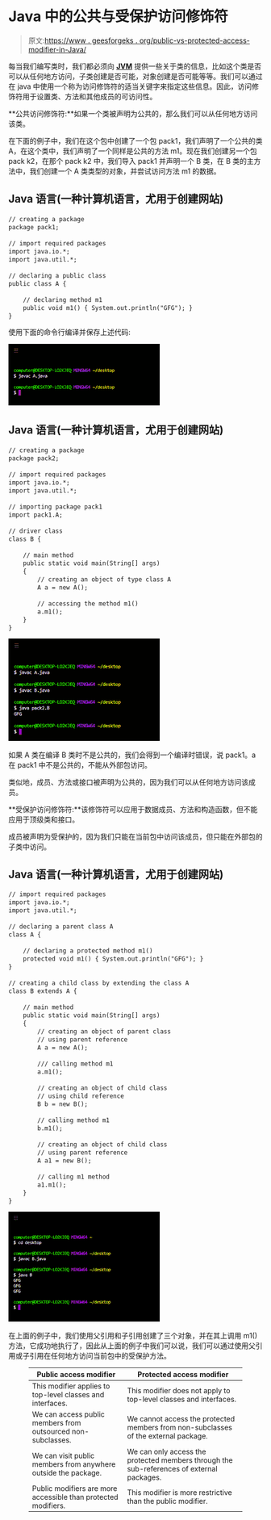 # Java 中的公共与受保护访问修饰符

> 原文:[https://www . geesforgeks . org/public-vs-protected-access-modifier-in-Java/](https://www.geeksforgeeks.org/public-vs-protected-access-modifier-in-java/)

每当我们编写类时，我们都必须向 [**JVM**](https://www.geeksforgeeks.org/jvm-works-jvm-architecture/) 提供一些关于类的信息，比如这个类是否可以从任何地方访问，子类创建是否可能，对象创建是否可能等等。我们可以通过在 java 中使用一个称为访问修饰符的适当关键字来指定这些信息。因此，访问修饰符用于设置类、方法和其他成员的可访问性。

**公共访问修饰符:**如果一个类被声明为公共的，那么我们可以从任何地方访问该类。

在下面的例子中，我们在这个包中创建了一个包 pack1，我们声明了一个公共的类 A，在这个类中，我们声明了一个同样是公共的方法 m1。现在我们创建另一个包 pack k2，在那个 pack k2 中，我们导入 pack1 并声明一个 B 类，在 B 类的主方法中，我们创建一个 A 类类型的对象，并尝试访问方法 m1 的数据。

## Java 语言(一种计算机语言，尤用于创建网站)

```
// creating a package
package pack1;

// import required packages
import java.io.*;
import java.util.*;

// declaring a public class
public class A {

    // declaring method m1
    public void m1() { System.out.println("GFG"); }
}
```

使用下面的命令行编译并保存上述代码:

![](img/d280d930e180c57cc5b87fcffeec6ef2.png)

## Java 语言(一种计算机语言，尤用于创建网站)

```
// creating a package
package pack2;

// import required packages
import java.io.*;
import java.util.*;

// importing package pack1
import pack1.A;

// driver class
class B {

    // main method
    public static void main(String[] args)
    {
        // creating an object of type class A
        A a = new A();

        // accessing the method m1()
        a.m1();
    }
}
```

![](img/0df5271d3806fc97bf6e3416dd5e015a.png)

如果 A 类在编译 B 类时不是公共的，我们会得到一个编译时错误，说 pack1。a 在 pack1 中不是公共的，不能从外部包访问。

类似地，成员、方法或接口被声明为公共的，因为我们可以从任何地方访问该成员。

**受保护访问修饰符:**该修饰符可以应用于数据成员、方法和构造函数，但不能应用于顶级类和接口。

成员被声明为受保护的，因为我们只能在当前包中访问该成员，但只能在外部包的子类中访问。

## Java 语言(一种计算机语言，尤用于创建网站)

```
// import required packages
import java.io.*;
import java.util.*;

// declaring a parent class A
class A {

    // declaring a protected method m1()
    protected void m1() { System.out.println("GFG"); }
}

// creating a child class by extending the class A
class B extends A {

    // main method
    public static void main(String[] args)
    {
        // creating an object of parent class
        // using parent reference
        A a = new A();

        /// calling method m1
        a.m1();

        // creating an object of child class
        // using child reference
        B b = new B();

        // calling method m1
        b.m1();

        // creating an object of child class
        // using parent reference
        A a1 = new B();

        // calling m1 method
        a1.m1();
    }
}
```

![](img/eec66a0021cbc5682222ede0583e572c.png)

在上面的例子中，我们使用父引用和子引用创建了三个对象，并在其上调用 m1()方法，它成功地执行了，因此从上面的例子中我们可以说，我们可以通过使用父引用或子引用在任何地方访问当前包中的受保护方法。

<figure class="table">

| Public access modifier | Protected access modifier |
| --- | --- |
| This modifier applies to top-level classes and interfaces. | This modifier does not apply to top-level classes and interfaces. |
| We can access public members from outsourced non-subclasses. | We cannot access the protected members from non-subclasses of the external package. |
| We can visit public members from anywhere outside the package. | We can only access the protected members through the sub-references of external packages. |
| Public modifiers are more accessible than protected modifiers. | This modifier is more restrictive than the public modifier. |

</figure>